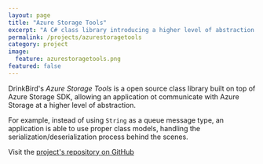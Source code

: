 ```yaml
---
layout: page
title: "Azure Storage Tools"
excerpt: "A C# class library introducing a higher level of abstraction when interfacing with Azure Storage"
permalink: /projects/azurestoragetools
category: project
image:
  feature: azurestoragetools.png
featured: false
---
```


DrinkBird's *Azure Storage Tools* is a open source class library built on top of Azure Storage SDK, allowing an application ot communicate with Azure Storage at a higher level of abstraction. 

For example, instead of using `String` as a queue message type, an application is able to use proper class models, handling the serialization/deserialization process behind the scenes.

Visit the [project's repository on GitHub](https://github.com/drinkbird/DrinkBird.Tools.AzureStorage)